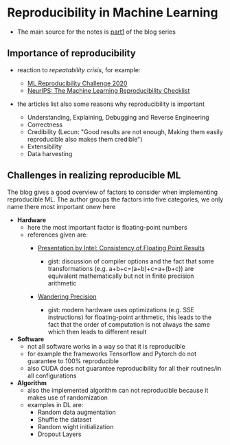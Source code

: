 # Reproducibility in Machine Learning

- The main source for the notes is
  [part1](https://suneeta-mall.github.io/2019/12/21/Reproducible-ml-research-n-industry.html) of the blog series

## Importance of reproducibility

- reaction to *repeatability crisis*, for example:
  - [ML Reproducibility Challenge 2020](https://paperswithcode.com/rc2020)
  - [NeurIPS: The Machine Learning Reproducibility Checklist](https://www.cs.mcgill.ca/~jpineau/ReproducibilityChecklist.pdf)

- the articles list also some reasons why reproducibility is important
  - Understanding, Explaining, Debugging and Reverse Engineering
  - Correctness
  - Credibility (Lecun: "Good results are not enough, Making them easily reproducible also makes them credible")
  - Extensibility
  - Data harvesting

## Challenges in realizing reproducible ML

The blog gives a good overview of factors to consider when implementing reproducible ML. The author groups the factors
into five categories, we only name there most important onew here

- **Hardware**
  - here the most important factor is floating-point numbers
  - references given are:
    - [Presentation by Intel: Consistency of Floating Point Results](./reproducibility-in-ml/FloatingPoint_consistency.pdf)
      - gist: discussion of compiler options and the fact that some transformations (e.g. a+b+c=(a+b)+c=a+(b+c)) are
        equivalent mathematically but not in finite precision arithmetic

    - [Wandering Precision](./reproducibility-in-ml/Wandering-Precision.pdf)
      - gist: modern hardware uses optimizations (e.g. SSE instructions) for floating-point arithmetic, this leads to
        the fact that the order of computation is not always the same which then leads to different result
- **Software**
  - not all software works in a way so that it is reproducible
  - for example the frameworks Tensorflow and Pytorch do not guarantee to 100% reproducible
  - also CUDA does not guarantee reproducibility for all their routines/in all configurations
- **Algorithm**
  - also the implemented algorithm can not reproducible because it makes use of randomization
  - examples in DL are:
    - Random data augmentation
    - Shuffle the dataset
    - Random wight initialization
    - Dropout Layers
  


